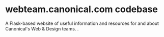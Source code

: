 # webteam.canonical.com codebase

A Flask-based website of useful information and resources for and about Canonical's Web & Design teams.
.
